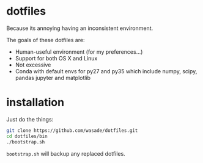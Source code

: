 # dotfiles
Because its annoying having an inconsistent environment.

The goals of these dotfiles are:

* Human-useful environment (for my preferences...)
* Support for both OS X and Linux
* Not excessive
* Conda with default envs for py27 and py35 which include numpy, scipy, pandas
    jupyter and matplotlib

# installation

Just do the things:

```bash
git clone https://github.com/wasade/dotfiles.git
cd dotfiles/bin
./bootstrap.sh
```

`bootstrap.sh` will backup any replaced dotfiles. 
